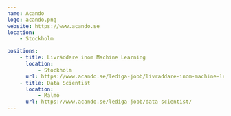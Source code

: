 ```yaml
---
name: Acando
logo: acando.png
website: https://www.acando.se
location:
    - Stockholm

positions:
    - title: Livräddare inom Machine Learning
      location:
          - Stockholm
      url: https://www.acando.se/lediga-jobb/livraddare-inom-machine-learning/#
    - title: Data Scientist
      location:
          - Malmö
      url: https://www.acando.se/lediga-jobb/data-scientist/
---
```

